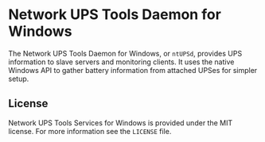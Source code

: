 # Network UPS Tools Daemon for Windows

The Network UPS Tools Daemon for Windows, or `ntUPSd`, provides UPS information to slave servers
and monitoring clients.  It uses the native Windows API to gather battery information from attached
UPSes for simpler setup.

## License

Network UPS Tools Services for Windows is provided under the MIT license.  For more information see
the `LICENSE` file.
